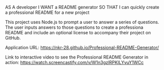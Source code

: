 AS A developer
I WANT a README generator
SO THAT I can quickly create a professional README for a new project

This project uses Node.js to prompt a user to answer a series of questions. The user inputs answers to those questions to create a professiona README and include an optional license to accompany their project on GitHub.

Application URL: https://nkr-28.github.io/Professional-README-Generator/ 

Link to interactive video to see the Professional README Generator in action: https://watch.screencastify.com/v/W1n3gzlRPKILYvuY1WCc


